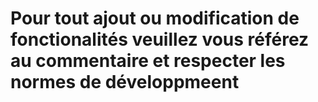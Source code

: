 # Pour tout ajout ou modification de fonctionalités veuillez vous référez au commentaire et respecter les normes de développmeent 